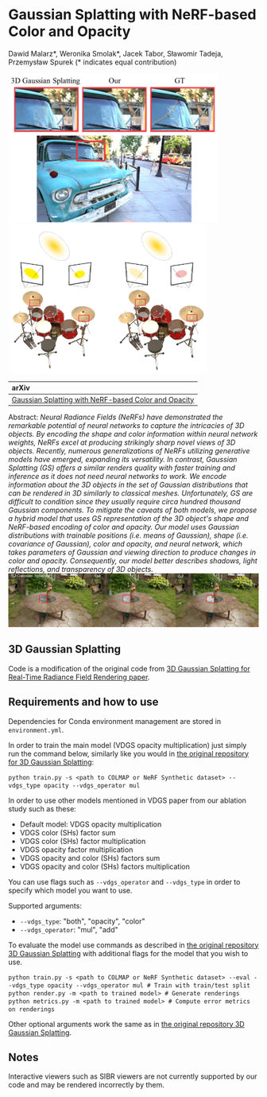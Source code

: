 # Gaussian Splatting with NeRF-based Color and Opacity
Dawid Malarz*, Weronika Smolak*, Jacek Tabor, Sławomir Tadeja, Przemysław Spurek (* indicates equal contribution)<br>

<img src=assets/Directed_nerf_all.png height="300" >  <img src=assets/Directed_nerf.png height="300">


| arXiv |
| :---- |
| [Gaussian Splatting with NeRF-based Color and Opacity](https://arxiv.org/pdf/2312.13729.pdf)|


Abstract: *Neural Radiance Fields (NeRFs) have demonstrated the remarkable potential of neural networks to capture the intricacies of 3D objects. By encoding the shape and color information within neural network weights, NeRFs excel at producing strikingly sharp novel views of 3D objects. Recently, numerous generalizations of NeRFs utilizing generative models have emerged, expanding its versatility. In contrast, Gaussian Splatting (GS) offers a similar renders quality with faster training and inference as it does not need neural networks to work. We encode information about the 3D objects in the set of Gaussian distributions that can be rendered in 3D similarly to classical meshes. Unfortunately, GS are difficult to condition since they usually require circa hundred thousand Gaussian components. To mitigate the caveats of both models, we propose a hybrid model that uses GS representation of the 3D object's shape and NeRF-based encoding of color and opacity. Our model uses Gaussian distributions with trainable positions (i.e. means of Gaussian), shape (i.e. covariance of Gaussian), color and opacity, and neural network, which takes parameters of Gaussian and viewing direction to produce changes in color and opacity. Consequently, our model better describes shadows, light reflections, and transparency of 3D objects.*
<img src=assets/garden.png width="900">
## 3D Gaussian Splatting
Code is a modification of the original code from [3D Gaussian Splatting for Real-Time Radiance Field Rendering paper](https://repo-sam.inria.fr/fungraph/3d-gaussian-splatting/).

## Requirements and how to use

Dependencies for Conda environment management are stored in `environment.yml`.

In order to train the main model (VDGS opacity multiplication) just simply run the command below, similarly like you would in [the original repository for 3D Gaussian Splatting](https://repo-sam.inria.fr/fungraph/3d-gaussian-splatting/):
```
python train.py -s <path to COLMAP or NeRF Synthetic dataset> --vdgs_type opacity --vdgs_operator mul 
```
In order to use other models mentioned in VDGS paper from our ablation study such as these:
- Default model: VDGS opacity multiplication 
- VDGS color (SHs) factor sum
- VDGS color (SHs) factor multiplication
- VDGS opacity factor multiplication
- VDGS opacity and color (SHs) factors sum
- VDGS opacity and color (SHs) factors multiplication 

You can use flags such as `--vdgs_operator` and `--vdgs_type` in order to specify which model you want to use. 

Supported arguments: 
- `--vdgs_type`: "both", "opacity", "color" 
- `--vdgs_operator`: "mul", "add" 

To evaluate the model use commands as described in [the original repository 3D Gaussian Splatting](https://repo-sam.inria.fr/fungraph/3d-gaussian-splatting/) with additional flags for the model that you wish to use.
```
python train.py -s <path to COLMAP or NeRF Synthetic dataset> --eval --vdgs_type opacity --vdgs_operator mul # Train with train/test split
python render.py -m <path to trained model> # Generate renderings
python metrics.py -m <path to trained model> # Compute error metrics on renderings
```
Other optional arguments work the same as in [the original repository 3D Gaussian Splatting](https://repo-sam.inria.fr/fungraph/3d-gaussian-splatting/).

## Notes

Interactive viewers such as SIBR viewers are not currently supported by our code and may be rendered incorrectly by them.

